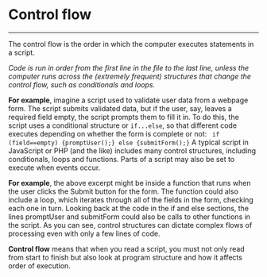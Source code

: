 # Control flow
---
The control flow is the order in which the computer executes statements in a script.

*Code is run in order from the first line in the file to the last line, unless the computer runs across the (extremely frequent) structures that change the control flow, such as conditionals and loops.*

**For example**, imagine a script used to validate user data from a webpage form. The script submits validated data, but if the user, say, leaves a required field empty, the script prompts them to fill it in. To do this, the script uses a conditional structure or ``if...else``, so that different code executes depending on whether the form is complete or not:
`` if (field==empty) {promptUser();} else {submitForm();}``
A typical script in JavaScript or PHP (and the like) includes many control structures, including conditionals, loops and functions. Parts of a script may also be set to execute when events occur.

**For example**, the above excerpt might be inside a function that runs when the user clicks the Submit button for the form. The function could also include a loop, which iterates through all of the fields in the form, checking each one in turn. Looking back at the code in the if and else sections, the lines promptUser and submitForm could also be calls to other functions in the script. As you can see, control structures can dictate complex flows of processing even with only a few lines of code.

**Control flow** means that when you read a script, you must not only read from start to finish but also look at program structure and how it affects order of execution.